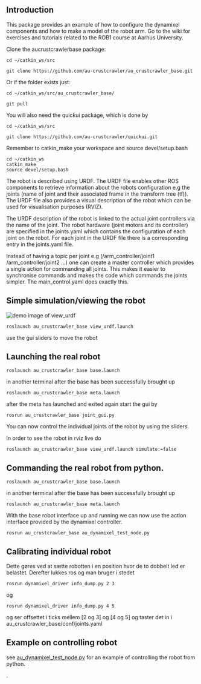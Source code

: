 Introduction
-----------
This package provides an example of how to configure the dynamixel components and how to
make a model of the robot arm. 
Go to the wiki for exercises and tutorials related to the ROB1 course at Aarhus University.

Clone the aucrustcrawlerbase package:

	cd ~/catkin_ws/src

	git clone https://github.com/au-crustcrawler/au_crustcrawler_base.git

Or if the folder exists just:

	cd ~/catkin_ws/src/au_crustcrawler_base/

	git pull

You will also need the quickui package, which is done by 

	cd ~/catkin_ws/src

	git clone https://github.com/au-crustcrawler/quickui.git

Remember to catkin_make your workspace and source devel/setup.bash

	cd ~/catkin_ws
	catkin_make
	source devel/setup.bash


The robot is described using URDF. The URDF file enables other
ROS components to retrieve information about the robots configuration 
e.g the joints (name of joint and their associated frame in the transform tree (tf)).
The URDF file also provides a visual description of the robot which can be used for visualisation purposes (RVIZ).

The URDF description of the robot is linked to the actual joint controllers via the name of the joint. 
The robot hardware (joint motors and its controller) are specified in the joints.yaml which contains the configuration
of each joint on the robot. For each joint in the URDF file there is a corresponding entry in the joints.yaml file. 
 
Instead of having a topic per joint e.g (/arm_controller/joint1 /arm_controller/joint2 ...) one can create a master controller 
which provides a single action for commanding all joints. This makes it easier to synchronise commands and makes the code which commands
the joints simpler. The main_control.yaml does exactly this.

Simple simulation/viewing the robot
-----------

![demo image of view_urdf](https://raw.githubusercontent.com/au-crustcrawler/au_crustcrawler_base/master/doc/view_urdf.png)

	roslaunch au_crustcrawler_base view_urdf.launch

use the gui sliders to move the robot


Launching the real robot
-----------
	roslaunch au_crustcrawler_base base.launch

in another terminal after the base has been successfully brought up

	roslaunch au_crustcrawler_base meta.launch

after the meta has launched and exited again start the gui by

	rosrun au_crustcrawler_base joint_gui.py

You can now control the individual joints of the robot by using the sliders.

In order to see the robot in rviz live do 

	roslaunch au_crustcrawler_base view_urdf.launch simulate:=false


Commanding the real robot from python.
-----------

	roslaunch au_crustcrawler_base base.launch

in another terminal after the base has been successfully brought up

	roslaunch au_crustcrawler_base meta.launch

With the base robot interface up and running we can now use the 
action interface provided by the dynamixel controller. 

	rosrun au_crustcrawler_base au_dynamixel_test_node.py
	
Calibrating individual robot
-----------
Dette gøres ved at sætte robotten i en position hvor de to dobbelt led er belastet.
Derefter lukkes ros og man bruger i stedet

	rosrun dynamixel_driver info_dump.py 2 3

og

	rosrun dynamixel_driver info_dump.py 4 5

og ser offsettet i ticks mellem [2 og 3] og [4 og 5] og taster det in i au_crustcrawler_base/conf/joints.yaml
	

Example on controlling robot
-----------
see [au_dynamixel_test_node.py](https://github.com/au-crustcrawler/au_crustcrawler_base/blob/master/nodes/au_dynamixel_test_node.py) for an example of controlling the robot
from python.


.
